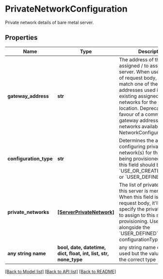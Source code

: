 # PrivateNetworkConfiguration

Private network details of bare metal server.

## Properties
Name | Type | Description | Notes
------------ | ------------- | ------------- | -------------
**gateway_address** | **str** | The address of the gateway assigned / to assign to the server. When used as part of request body, it has to match one of the IP addresses used in the existing assigned private networks for the relevant location. Deprecated in favour of a common gateway address across all networks available under NetworkConfiguration. | [optional] 
**configuration_type** | **str** | Determines the approach for configuring private network(s) for the server being provisioned. Currently this field should be set to &#x60;USE_OR_CREATE_DEFAULT&#x60; or &#x60;USER_DEFINED&#x60;. | [optional]  if omitted the server will use the default value of "USE_OR_CREATE_DEFAULT"
**private_networks** | [**[ServerPrivateNetwork]**](ServerPrivateNetwork.md) | The list of private networks this server is member of. When this field is part of request body, it&#39;ll be used to specify the private networks to assign to this server upon provisioning. Used alongside the &#x60;USER_DEFINED&#x60; configurationType. | [optional] 
**any string name** | **bool, date, datetime, dict, float, int, list, str, none_type** | any string name can be used but the value must be the correct type | [optional]

[[Back to Model list]](../README.md#documentation-for-models) [[Back to API list]](../README.md#documentation-for-api-endpoints) [[Back to README]](../README.md)


